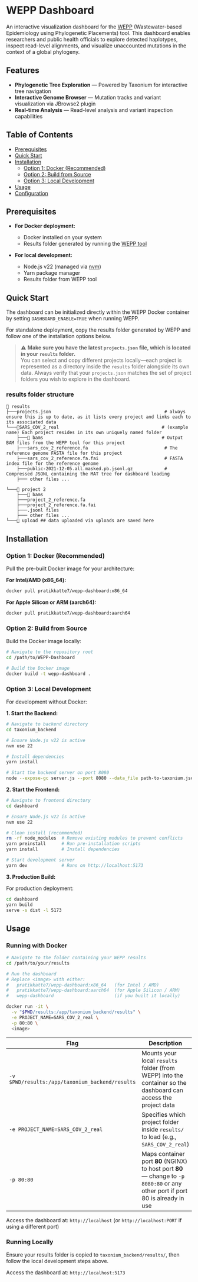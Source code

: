 # WEPP Dashboard

An interactive visualization dashboard for the [WEPP](https://github.com/TurakhiaLab/WEPP/tree/main) (Wastewater-based Epidemiology using Phylogenetic Placements) tool. This dashboard enables researchers and public health officials to explore detected haplotypes, inspect read-level alignments, and visualize unaccounted mutations in the context of a global phylogeny.

## Features

- **Phylogenetic Tree Exploration** — Powered by Taxonium for interactive tree navigation
- **Interactive Genome Browser** — Mutation tracks and variant visualization via JBrowse2 plugin
- **Real-time Analysis** — Read-level analysis and variant inspection capabilities

## Table of Contents

- [Prerequisites](#prerequisites)
- [Quick Start](#quick-start)
- [Installation](#installation)
  - [Option 1: Docker (Recommended)](#option-1-docker-recommended)
  - [Option 2: Build from Source](#option-2-build-from-source)
  - [Option 3: Local Development](#option-3-local-development)
- [Usage](#usage)
- [Configuration](#configuration)

## Prerequisites

- **For Docker deployment:**
  - Docker installed on your system
  - Results folder generated by running the [WEPP tool](https://github.com/TurakhiaLab/WEPP/tree/main)

- **For local development:**
  - Node.js v22 (managed via [nvm](https://github.com/nvm-sh/nvm))
  - Yarn package manager
  - Results folder from WEPP tool

## Quick Start

The dashboard can be initialized directly within the WEPP Docker container by setting `DASHBOARD_ENABLE=TRUE` when running WEPP.

For standalone deployment, copy the results folder generated by WEPP and follow one of the installation options below. 

> ⚠️ **Make sure you have the latest `projects.json` file, which is located in your `results` folder.**  
> You can select and copy different projects locally—each project is represented as a directory inside the `results` folder alongside its own data. Always verify that your `projects.json` matches the set of project folders you wish to explore in the dashboard.

### results folder structure

```text
📁 results
├───projects.json                                           # always ensure this is up to date, as it lists every project and links each to its associated data
└───📁SARS_COV_2_real                                       # (example name) Each project resides in its own uniquely named folder
    ├───📁 bams                                             # Output BAM files from the WEPP tool for this project
    ├───sars_cov_2_reference.fa                             # The reference genome FASTA file for this project
    ├───sars_cov_2_reference.fa.fai                         # FASTA index file for the reference genome
    ├───public-2021-12-05.all.masked.pb.jsonl.gz            # Compressed JSONL containing the MAT tree for dashboard loading
    ├─── other files ...

└───📁 project 2
    ├───📁 bams
    ├───project_2_reference.fa
    ├───project_2_reference.fa.fai
    ├───.jsonl files
    ├─── other files ...
└───📁 upload ## data uploaded via uploads are saved here
```

## Installation

### Option 1: Docker (Recommended)

Pull the pre-built Docker image for your architecture:

**For Intel/AMD (x86_64):**
```bash
docker pull pratikkatte7/wepp-dashboard:x86_64
```

**For Apple Silicon or ARM (aarch64):**
```bash
docker pull pratikkatte7/wepp-dashboard:aarch64
```

### Option 2: Build from Source

Build the Docker image locally:

```bash
# Navigate to the repository root
cd /path/to/WEPP-Dashboard

# Build the Docker image
docker build -t wepp-dashboard .
```

### Option 3: Local Development

For development without Docker:

**1. Start the Backend:**

```bash
# Navigate to backend directory
cd taxonium_backend

# Ensure Node.js v22 is active
nvm use 22

# Install dependencies
yarn install

# Start the backend server on port 8080
node --expose-gc server.js --port 8080 --data_file path-to-taxonium.jsonl
```

**2. Start the Frontend:**

```bash
# Navigate to frontend directory
cd dashboard

# Ensure Node.js v22 is active
nvm use 22

# Clean install (recommended)
rm -rf node_modules  # Remove existing modules to prevent conflicts
yarn preinstall      # Run pre-installation scripts
yarn install         # Install dependencies

# Start development server
yarn dev             # Runs on http://localhost:5173
```

**3. Production Build:**

For production deployment:

```bash
cd dashboard
yarn build
serve -s dist -l 5173
```

## Usage

### Running with Docker

```bash
# Navigate to the folder containing your WEPP results
cd /path/to/your/results

# Run the dashboard
# Replace <image> with either:
#   pratikkatte7/wepp-dashboard:x86_64   (for Intel / AMD)
#   pratikkatte7/wepp-dashboard:aarch64  (for Apple Silicon / ARM)
#   wepp-dashboard                       (if you built it locally)

docker run -it \
  -v "$PWD/results:/app/taxonium_backend/results" \
  -e PROJECT_NAME=SARS_COV_2_real \
  -p 80:80 \
  <image>
```

| Flag                                            | Description                                                                                                                    |
| ----------------------------------------------- | ------------------------------------------------------------------------------------------------------------------------------ |
| `-v $PWD/results:/app/taxonium_backend/results` | Mounts your local `results` folder (from WEPP) into the container so the dashboard can access the project data                 |
| `-e PROJECT_NAME=SARS_COV_2_real`               | Specifies which project folder inside `results/` to load (e.g., `SARS_COV_2_real`)                                             |
| `-p 80:80`                                      | Maps container port **80** (NGINX) to host port **80** — change to `-p 8080:80` or any other port if port 80 is already in use                   |


Access the dashboard at: `http://localhost` (or `http://localhost:PORT` if using a different port)

### Running Locally

Ensure your results folder is copied to `taxonium_backend/results/`, then follow the local development steps above.

Access the dashboard at: `http://localhost:5173`